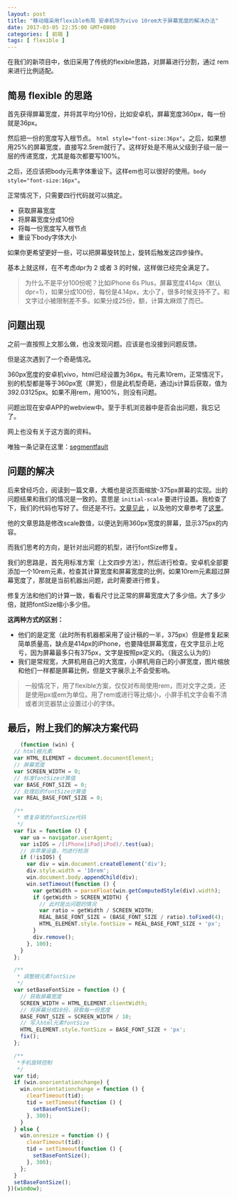 ```yaml
---
layout: post
title: "移动端采用flexible布局 安卓机华为vivo 10rem大于屏幕宽度的解决办法"
date: 2017-03-05 22:35:00 GMT+0800
categories: [ 前端 ]
tags: [ flexible ]
---
```


在我们的新项目中，依旧采用了传统的flexible思路，对屏幕进行分割，通过 rem 来进行比例适配。

<!-- more -->

## 简易 flexible 的思路

首先获得屏幕宽度，并将其平均分10份，比如安卓机，屏幕宽度360px，每一份就是36px。

然后把一份的宽度写入根节点。 `html style="font-size:36px"`。之后，如果想用25%的屏幕宽度，直接写2.5rem就行了。这样好处是不用从父级到子级一层一层的传递宽度，尤其是每次都要写100%。

之后，还应该把body元素字体重设下。这样em也可以很好的使用。`body style="font-size:16px"`。

正常情况下，只需要四行代码就可以搞定。

* 获取屏幕宽度
* 将屏幕宽度分成10份
* 将每一份宽度写入根节点
* 重设下body字体大小

如果你更希望更好一些，可以把屏幕旋转加上，旋转后触发这四步操作。

基本上就这样，在不考虑dpr为 2 或者 3 的时候，这样做已经完全满足了。

> 为什么不是平分100份呢？比如iPhone 6s Plus，屏幕宽度414px（默认dpr=1），如果分成100份，每份是4.14px，太小了，很多时候支持不了。和文字过小被限制差不多。如果分成25份，额，计算太麻烦了而已。

## 问题出现

之前一直按照上文那么做，也没发现问题。应该是也没接到问题反馈。

但是这次遇到了一个奇葩情况。

360px宽度的安卓机vivo，html已经设置为36px。有元素10rem，正常情况下，别的机型都是等于360px宽（屏宽），但是此机型奇葩，通过js计算后获取，值为392.03125px。如果不用rem，用100%，则没有问题。

问题出现在安卓APP的webview中。至于手机浏览器中是否会出问题，我忘记了。

网上也没有关于这方面的资料。

唯独一条记录在这里：[segmentfault](https://segmentfault.com/q/1010000006851410)

## 问题的解决

后来曾经巧合，阅读到一篇文章，大概也是说页面缩放-375px屏幕的实现。出的问题结果和我们的情况是一致的。意思是 `initial-scale`
要进行设置。我检查了下，我们的代码也写好了。但还是不行。[文章见此](https://github.com/ShowJoy-com/showjoy-blog/issues/6) ，以及他的文章参考了[这里](http://lvdada.org/2016/01/28/viewport-and-flexibleJs/)。

他的文章思路是修改scale数值，以便达到用360px宽度的屏幕，显示375px的内容。

而我们思考的方向，是针对出问题的机型，进行fontSize修复。

我们的思路是，首先用标准方案（上文四步方法），然后进行检查。安卓机全部要添加一个10rem元素，检查其计算宽度和屏幕宽度的比例，如果10rem元素超过屏幕宽度了，那就是当前机器出问题，此时需要进行修复。

修复方法和他们的计算一致，看看尺寸比正常的屏幕宽度大了多少倍。大了多少倍，就把fontSize缩小多少倍。

**这两种方式的区别：**

* 他们的是定宽（此时所有机器都采用了设计稿的一半，375px）但是修复起来简单质量高，缺点是414px的iPhone，也要降低屏幕宽度，在文字显示上吃亏，因为屏幕最多只有375px，文字是按照px定义的。（我这么认为的）
* 我们是常规宽，大屏机用自己的大宽度，小屏机用自己的小屏宽度，图片缩放和他们一样都是屏幕比例，但是文字展示上不会受影响。

> 一般情况下，用了flexible方案，仅仅对布局使用rem，而对文字之类，还是使用px或em为单位。用了rem或进行等比缩小，小屏手机文字会看不清或者浏览器禁止设置过小的字体。

## 最后，附上我们的解决方案代码

```js
    (function (win) {
  // html根元素
  var HTML_ELEMENT = document.documentElement;
  // 屏幕宽度
  var SCREEN_WIDTH = 0;
  // 标准fontSize计算值
  var BASE_FONT_SIZE = 0;
  // 处理后的fontSize计算值
  var REAL_BASE_FONT_SIZE = 0;

  /**
   * 修复异常的fontSize代码
   */
  var fix = function () {
    var ua = navigator.userAgent;
    var isIOS = /(iPhone|iPad|iPod)/.test(ua);
    // 非苹果设备，均进行检测
    if (!isIOS) {
      var div = win.document.createElement('div');
      div.style.width = '10rem';
      win.document.body.appendChild(div);
      win.setTimeout(function () {
        var getWidth = parseFloat(win.getComputedStyle(div).width);
        if (getWidth > SCREEN_WIDTH) {
          // 此时是出问题的情况
          var ratio = getWidth / SCREEN_WIDTH;
          REAL_BASE_FONT_SIZE = (BASE_FONT_SIZE / ratio).toFixed(4);
          HTML_ELEMENT.style.fontSize = REAL_BASE_FONT_SIZE + 'px';
        }
        div.remove();
      }, 100);
    }
  };

  /**
   * 调整根元素fontSize
   */
  var setBaseFontSize = function () {
    // 获取屏幕宽度
    SCREEN_WIDTH = HTML_ELEMENT.clientWidth;
    // 将屏幕分成10份，获取每一份宽度
    BASE_FONT_SIZE = SCREEN_WIDTH / 10;
    // 写入html元素fontSize
    HTML_ELEMENT.style.fontSize = BASE_FONT_SIZE + 'px';
    fix();
  };

  /**
   *手机旋转控制
   */
  var tid;
  if (win.onorientationchange) {
    win.onorientationchange = function () {
      clearTimeout(tid);
      tid = setTimeout(function () {
        setBaseFontSize();
      }, 300);
    }
  } else {
    win.onresize = function () {
      clearTimeout(tid);
      tid = setTimeout(function () {
        setBaseFontSize();
      }, 300);
    };
  }
  setBaseFontSize();
})(window);
```
